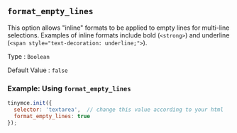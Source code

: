 ## `format_empty_lines`

This option allows "inline" formats to be applied to empty lines for multi-line selections. Examples of inline formats include bold (`<strong>`) and underline (`<span style="text-decoration: underline;">`).

Type
: `Boolean`

Default Value
: `false`

### Example: Using `format_empty_lines`

```js
tinymce.init({
  selector: 'textarea',  // change this value according to your html
  format_empty_lines: true
});
```
